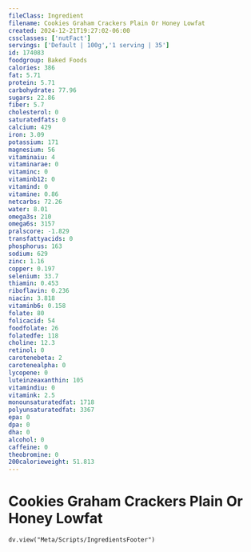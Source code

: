 ```yaml
---
fileClass: Ingredient
filename: Cookies Graham Crackers Plain Or Honey Lowfat
created: 2024-12-21T19:27:02-06:00
cssclasses: ['nutFact']
servings: ['Default | 100g','1 serving | 35']
id: 174083
foodgroup: Baked Foods
calories: 386
fat: 5.71
protein: 5.71
carbohydrate: 77.96
sugars: 22.86
fiber: 5.7
cholesterol: 0
saturatedfats: 0
calcium: 429
iron: 3.09
potassium: 171
magnesium: 56
vitaminaiu: 4
vitaminarae: 0
vitaminc: 0
vitaminb12: 0
vitamind: 0
vitamine: 0.86
netcarbs: 72.26
water: 8.01
omega3s: 210
omega6s: 3157
pralscore: -1.829
transfattyacids: 0
phosphorus: 163
sodium: 629
zinc: 1.16
copper: 0.197
selenium: 33.7
thiamin: 0.453
riboflavin: 0.236
niacin: 3.818
vitaminb6: 0.158
folate: 80
folicacid: 54
foodfolate: 26
folatedfe: 118
choline: 12.3
retinol: 0
carotenebeta: 2
carotenealpha: 0
lycopene: 0
luteinzeaxanthin: 105
vitamindiu: 0
vitamink: 2.5
monounsaturatedfat: 1718
polyunsaturatedfat: 3367
epa: 0
dpa: 0
dha: 0
alcohol: 0
caffeine: 0
theobromine: 0
200calorieweight: 51.813
---
```


# Cookies Graham Crackers Plain Or Honey Lowfat

```dataviewjs
dv.view("Meta/Scripts/IngredientsFooter")
```